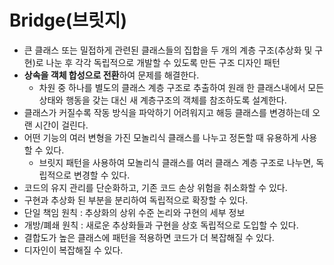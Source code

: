 # Bridge(브릿지)

-   큰 클래스 또는 밀접하게 관련된 클래스들의 집합을 두 개의 계층 구조(추상화 및 구현)로 나눈 후 각각 독립적으로 개발할 수 있도록 만든 구조 디자인 패턴
-   **상속을 객체 합성으로 전환**하여 문제를 해결한다.
    -   차원 중 하나를 별도의 클래스 계층 구조로 추출하여 원래 한 클래스내에서 모든 상태와 행동을 갖는 대신 새 계층구조의 객체를 참조하도록 설계한다.
-   클래스가 커질수록 작동 방식을 파악하기 어려워지고 해등 클래스를 변경하는데 오랜 시간이 걸린다.
-   어떤 기능의 여러 변형을 가진 모놀리식 클래스를 나누고 정돈할 때 유용하게 사용할 수 있다.
    -   브릿지 패턴을 사용하여 모놀리식 클래스를 여러 클래스 계층 구조로 나누면, 독립적으로 변경할 수 있다.
-   코드의 유지 관리를 단순화하고, 기존 코드 손상 위험을 취소화할 수 있다.
-   구현과 추상화 된 부분을 분리하여 독립적으로 확장할 수 있다.
-   단일 책임 원칙 : 추상화의 상위 수준 논리와 구현의 세부 정보
-   개방/폐쇄 원칙 : 새로운 추상화들과 구현을 상호 독립적으로 도입할 수 있다.
-   결합도가 높은 클래스에 패턴을 적용하면 코드가 더 복잡해질 수 있다.
-   디자인이 복잡해질 수 있다.
